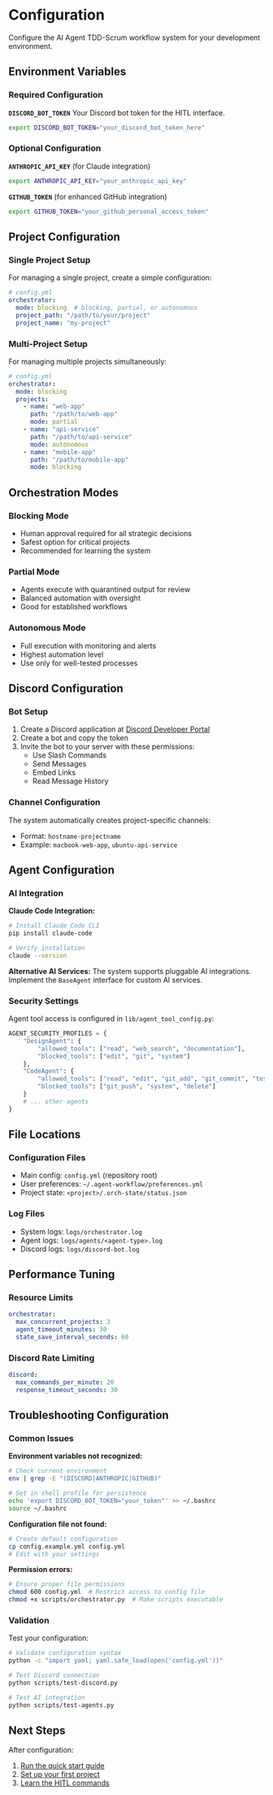 # Configuration

Configure the AI Agent TDD-Scrum workflow system for your development environment.

## Environment Variables

### Required Configuration

**`DISCORD_BOT_TOKEN`**
Your Discord bot token for the HITL interface.
```bash
export DISCORD_BOT_TOKEN="your_discord_bot_token_here"
```

### Optional Configuration

**`ANTHROPIC_API_KEY`** (for Claude integration)
```bash
export ANTHROPIC_API_KEY="your_anthropic_api_key"
```

**`GITHUB_TOKEN`** (for enhanced GitHub integration)
```bash
export GITHUB_TOKEN="your_github_personal_access_token"
```

## Project Configuration

### Single Project Setup

For managing a single project, create a simple configuration:

```yaml
# config.yml
orchestrator:
  mode: blocking  # blocking, partial, or autonomous
  project_path: "/path/to/your/project"
  project_name: "my-project"
```

### Multi-Project Setup

For managing multiple projects simultaneously:

```yaml
# config.yml
orchestrator:
  mode: blocking
  projects:
    - name: "web-app"
      path: "/path/to/web-app"
      mode: partial
    - name: "api-service" 
      path: "/path/to/api-service"
      mode: autonomous
    - name: "mobile-app"
      path: "/path/to/mobile-app"
      mode: blocking
```

## Orchestration Modes

### Blocking Mode
- Human approval required for all strategic decisions
- Safest option for critical projects
- Recommended for learning the system

### Partial Mode
- Agents execute with quarantined output for review
- Balanced automation with oversight
- Good for established workflows

### Autonomous Mode
- Full execution with monitoring and alerts
- Highest automation level
- Use only for well-tested processes

## Discord Configuration

### Bot Setup

1. Create a Discord application at [Discord Developer Portal](https://discord.com/developers/applications)
2. Create a bot and copy the token
3. Invite the bot to your server with these permissions:
   - Use Slash Commands
   - Send Messages
   - Embed Links
   - Read Message History

### Channel Configuration

The system automatically creates project-specific channels:
- Format: `hostname-projectname`
- Example: `macbook-web-app`, `ubuntu-api-service`

## Agent Configuration

### AI Integration

**Claude Code Integration:**
```bash
# Install Claude Code CLI
pip install claude-code

# Verify installation
claude --version
```

**Alternative AI Services:**
The system supports pluggable AI integrations. Implement the `BaseAgent` interface for custom AI services.

### Security Settings

Agent tool access is configured in `lib/agent_tool_config.py`:

```python
AGENT_SECURITY_PROFILES = {
    "DesignAgent": {
        "allowed_tools": ["read", "web_search", "documentation"],
        "blocked_tools": ["edit", "git", "system"]
    },
    "CodeAgent": {
        "allowed_tools": ["read", "edit", "git_add", "git_commit", "test"],
        "blocked_tools": ["git_push", "system", "delete"]
    }
    # ... other agents
}
```

## File Locations

### Configuration Files
- Main config: `config.yml` (repository root)
- User preferences: `~/.agent-workflow/preferences.yml`
- Project state: `<project>/.orch-state/status.json`

### Log Files
- System logs: `logs/orchestrator.log`
- Agent logs: `logs/agents/<agent-type>.log`
- Discord logs: `logs/discord-bot.log`

## Performance Tuning

### Resource Limits
```yaml
orchestrator:
  max_concurrent_projects: 3
  agent_timeout_minutes: 30
  state_save_interval_seconds: 60
```

### Discord Rate Limiting
```yaml
discord:
  max_commands_per_minute: 20
  response_timeout_seconds: 30
```

## Troubleshooting Configuration

### Common Issues

**Environment variables not recognized:**
```bash
# Check current environment
env | grep -E "(DISCORD|ANTHROPIC|GITHUB)"

# Set in shell profile for persistence
echo 'export DISCORD_BOT_TOKEN="your_token"' >> ~/.bashrc
source ~/.bashrc
```

**Configuration file not found:**
```bash
# Create default configuration
cp config.example.yml config.yml
# Edit with your settings
```

**Permission errors:**
```bash
# Ensure proper file permissions
chmod 600 config.yml  # Restrict access to config file
chmod +x scripts/orchestrator.py  # Make scripts executable
```

### Validation

Test your configuration:
```bash
# Validate configuration syntax
python -c "import yaml; yaml.safe_load(open('config.yml'))"

# Test Discord connection
python scripts/test-discord.py

# Test AI integration
python scripts/test-agents.py
```

## Next Steps

After configuration:
1. [Run the quick start guide](quick-start.md)
2. [Set up your first project](../user-guide/project-setup.md)
3. [Learn the HITL commands](../user-guide/hitl-commands.md)